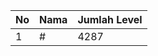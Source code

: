 | No | Nama            | Jumlah Level |
|----|-----------------|--------------|
| 1  | #    |    4287        |
